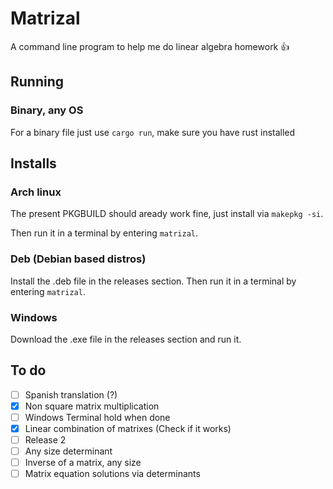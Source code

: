 # Matrizal
A command line program to help me do linear algebra homework 👍

## Running

### Binary, any OS

For a binary file just use `cargo run`, make sure you have rust installed

## Installs

### Arch linux

The present PKGBUILD should aready work fine, just install via `makepkg -si`.

Then run it in a terminal by entering `matrizal`.

### Deb (Debian based distros)

Install the .deb file in the releases section.
Then run it in a terminal by entering `matrizal`.

### Windows

Download the .exe file in the releases section and run it.

## To do

- [ ] Spanish translation (?)
- [x] Non square matrix multiplication
- [ ] Windows Terminal hold when done
- [x] Linear combination of matrixes (Check if it works)
- [ ] Release 2
- [ ] Any size determinant
- [ ] Inverse of a matrix, any size
- [ ] Matrix equation solutions via determinants